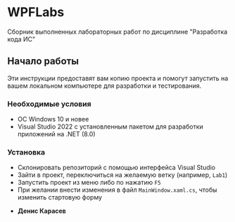 # WPFLabs

Сборник выполненных лабораторных работ по дисциплине "Разработка кода ИС"

## Начало работы

Эти инструкции предоставят вам копию проекта и помогут запустить на вашем локальном компьютере для разработки и тестирования.

### Необходимые условия

- ОС Windows 10 и новее
- Visual Studio 2022 с установленным пакетом для разработки приложений на .NET (8.0)
### Установка

- Склонировать репозиторий с помощью интерфейса Visual Studio
- Зайти в проект, переключиться на желаемую ветку (например, `Lab1`)
- Запустить проект из меню либо по нажатию `F5`
- При желании внести изменения в файл `MainWindow.xaml.cs`, чтобы изменить стартовую форму

* **Денис Карасев**
